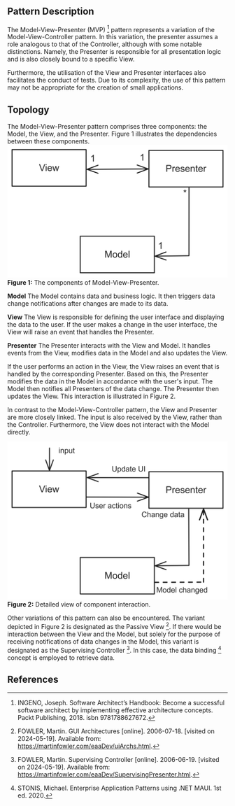 ## Pattern Description
The Model-View-Presenter (MVP) [^1] pattern represents a variation of the Model-View-Controller pattern. In this variation, the presenter assumes a role analogous to that of the Controller, although with some notable distinctions. Namely, the Presenter is responsible for all presentation logic and is also closely bound to a specific View.

Furthermore, the utilisation of the View and Presenter interfaces also facilitates the conduct of tests. Due to its complexity, the use of this pattern may not be appropriate for the creation of small applications.

## Topology
The Model-View-Presenter pattern comprises three components: the Model, the View, and the Presenter. Figure 1 illustrates the dependencies between these components.
![MVP_literature|300](./Diagrams/MVP_literature.png)
**Figure 1:** The components of Model-View-Presenter.

**Model** The Model contains data and business logic. It then triggers data change notifications after changes are made to its data.

**View** The View is responsible for defining the user interface and displaying the data to the user. If the user makes a change in the user interface, the View will raise an event that handles the Presenter.

**Presenter** The Presenter interacts with the View and Model. It handles events from the View, modifies data in the Model and also updates the View.

If the user performs an action in the View, the View raises an event that is handled by the corresponding Presenter. Based on this, the Presenter modifies the data in the Model in accordance with the user's input. The Model then notifies all Presenters of the data change. The Presenter then updates the View. This interaction is illustrated in Figure 2.

In contrast to the Model-View-Controller pattern, the View and Presenter are more closely linked. The input is also received by the View, rather than the Controller. Furthermore, the View does not interact with the Model directly.

![MVP_annotate|300](./Diagrams/MVP_annotate.png)
**Figure 2:** Detailed view of component interaction.

Other variations of this pattern can also be encountered. The variant depicted in Figure 2 is designated as the Passive View [^2]. If there would be interaction between the View and the Model, but solely for the purpose of receiving notifications of data changes in the Model, this variant is designated as the Supervising Controller [^3]. In this case, the data binding [^4] concept is employed to retrieve data.

## References
[^1]: INGENO, Joseph. Software Architect’s Handbook: Become a successful software architect by implementing effective architecture concepts. Packt Publishing, 2018. isbn 9781788627672.
[^2]: FOWLER, Martin. GUI Architectures \[online\]. 2006-07-18. \[visited on 2024-05-19\]. Available from: https://martinfowler.com/eaaDev/uiArchs.html.
[^3]: FOWLER, Martin. Supervising Controller \[online]. 2006-06-19. \[visited on 2024-05-19\]. Available from: https://martinfowler.com/eaaDev/SupervisingPresenter.html.
[^4]: STONIS, Michael. Enterprise Application Patterns using .NET MAUI. 1st ed. 2020.